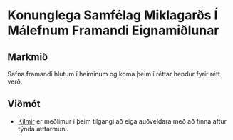# Konunglega Samfélag Miklagarðs Í Málefnum Framandi Eignamiðlunar

## Markmið
Safna framandi hlutum í heiminum og koma þeim í réttar hendur fyrir rétt verð.

## Viðmót
- [Kilmir](/players/bussurnar/kilmir_salaris.md) er meðlimur í þeim tilgangi að eiga auðveldara með að finna aftur týnda
ættarmuni.
